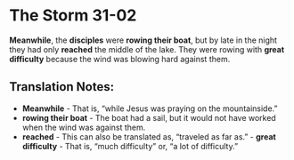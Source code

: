 The Storm 31-02
=================


**Meanwhile**, the **disciples** were **rowing their boat**, but by
late in the night they had only **reached** the middle of the lake. They
were rowing with **great difficulty** because the wind was blowing hard
against them.

Translation Notes:
------------------

-   **Meanwhile** - That is, “while Jesus was praying on the
    mountainside.”
-   **rowing their boat** - The boat had a sail, but it would not have
    worked when the wind was against them.
-   **reached** - This can also be translated as, “traveled as far
as.” -   **great difficulty** - That is, “much difficulty” or,
“a lot of
    difficulty.”

